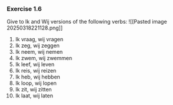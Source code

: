 ### Exercise 1.6

Give to Ik and Wij versions of the following verbs:
![[Pasted image 20250318221128.png]]
1. Ik vraag, wij vragen
2. Ik zeg, wij zeggen
3. Ik neem, wij nemen
4. Ik zwem, wij zwemmen
5. Ik leef, wij leven
6. Ik reis, wij reizen
7. Ik heb, wij hebben
8. Ik loop, wij lopen
9. Ik zit, wij zitten
10. Ik laat, wij laten
